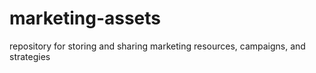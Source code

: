 # marketing-assets
 repository for storing and sharing marketing resources, campaigns, and strategies
